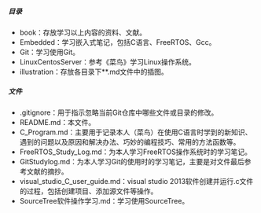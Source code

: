 ##### 目录

- book：存放学习以上内容的资料、文献。
- Embedded：学习嵌入式笔记，包括C语言、FreeRTOS、Gcc。
- Git：学习使用Git。
- LinuxCentosServer：参考《菜鸟》学习Linux操作系统。
- illustration：存放各目录下**.md文件中的插图。

##### 文件

- .gitignore：用于指示忽略当前Git仓库中哪些文件或目录的修改。
- README.md：本文件。
- C_Program.md：主要用于记录本人（菜鸟）在使用C语言时学到的新知识、遇到的问题以及原因和解决办法、巧妙的编程技巧、常用的方法函数等。
- FreeRTOS_Study_Log.md：为本人学习FreeRTOS操作系统时的学习笔记。
- GitStudylog.md：为本人学习Git的使用时的学习笔记，主要是对文件最后参考文献的摘抄。
- visual_studio_C_user_guide.md：visual studio 2013软件创建并运行.c文件的过程，包括创建项目、添加源文件等操作。
- SourceTree软件操作学习.md：学习使用SourceTree。

